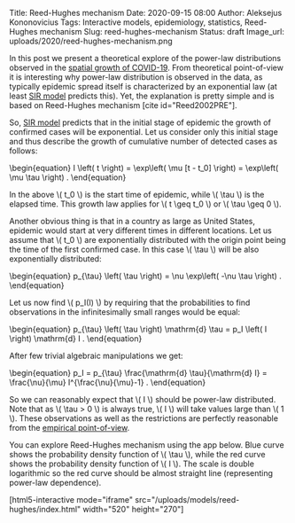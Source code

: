 Title: Reed-Hughes mechanism
Date: 2020-09-15 08:00
Author: Aleksejus Kononovicius
Tags: Interactive models, epidemiology, statistics, Reed-Hughes mechanism
Slug: reed-hughes-mechanism
Status: draft
Image_url: uploads/2020/reed-hughes-mechanism.png

In this post we present a theoretical explore of the power-law distributions
observed in the
[spatial growth of COVID-19]({filename}/articles/2020/covid-19-spatial-growth.md).
From theoretical point-of-view it is interesting why power-law distribution is
observed in the data, as typically epidemic spread itself is characterized by
an exponential law (at least [SIR model]({filename}/articles/2020/sir-model.md)
predicts this). Yet, the explanation is pretty simple and is based on
Reed-Hughes mechanism [cite id="Reed2002PRE"].<!--more-->

So, [SIR model]({filename}/articles/2020/sir-model.md) predicts that in the
initial stage of epidemic the growth of confirmed cases will be exponential.
Let us consider only this initial stage and thus describe the growth of
cumulative number of detected cases as follows:

\begin{equation}
    I \left( t \right) = \exp\left( \mu [t - t\_0] \right) =
        \exp\left( \mu \tau \right) .
\end{equation}

In the above \\\( t\_0 \\\) is the start time of epidemic, while \\\( \tau \\\)
is the elapsed time. This growth law applies for \\\( t \geq t\_0 \\\) or
\\\( \tau \geq 0 \\\).

Another obvious thing is that in a country as large as United States, epidemic
would start at very different times in different locations. Let us assume that
\\\( t\_0 \\\) are exponentially distributed with the origin point being the
time of the first confirmed case. In this case \\\( \tau \\\) will be also
exponentially distributed:

\begin{equation}
    p\_{\tau} \left( \tau \right) = \nu \exp\left( -\nu \tau \right) .
\end{equation}

Let us now find \\\( p\_I(I) \\\) by requiring that the probabilities to find
observations in the infinitesimally small ranges would be equal:

\begin{equation}
    p\_{\tau} \left( \tau \right) \mathrm{d} \tau =
        p\_I \left( I \right) \mathrm{d} I .
\end{equation}

After few trivial algebraic manipulations we get:

\begin{equation}
    p\_I = p\_{\tau} \frac{\mathrm{d} \tau}{\mathrm{d} I} =
        \frac{\nu}{\mu} I^{\frac{\nu}{\mu}-1} .
\end{equation}

So we can reasonably expect that \\\( I \\\) should be power-law distributed.
Note that as \\\( \tau > 0 \\\) is always true, \\\( I \\\) will take values
large than \\\( 1 \\\). These observations as well as the restrictions are
perfectly reasonable from the
[empirical point-of-view]({filename}/articles/2020/covid-19-spatial-growth.md).

You can explore Reed-Hughes mechanism using the app below. Blue curve shows
the probability density function of \\\( \tau \\\), while the red curve shows
the probability density function of \\\( I \\\). The scale is double
logarithmic so the red curve should be almost straight line (representing
power-law dependence).

[html5-interactive mode="iframe"
src="/uploads/models/reed-hughes/index.html" width="520" height="270"]
